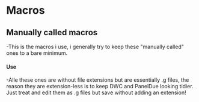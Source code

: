 # Macros

## Manually called macros
-This is the macros i use, i generally try to keep these "manually called" ones to a bare minimum.

#### Use
-Alle these ones are without file extensions but are essentially .g files, the reason they are extension-less is to keep
DWC and PanelDue looking tidier.  Just treat and edit them as .g files but save without adding an extension!
